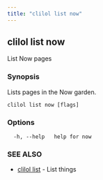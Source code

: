 ```yaml
---
title: "clilol list now"
---
```

## clilol list now

List Now pages

### Synopsis

Lists pages in the Now garden.

```
clilol list now [flags]
```

### Options

```
  -h, --help   help for now
```

### SEE ALSO

* [clilol list](clilol_list.md)	 - List things
